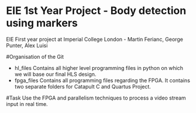 # EIE 1st Year Project - Body detection using markers
EIE First year project at Imperial College London - Martin Ferianc, George Punter, Alex Luisi

#Organisation of the Git
- hl_files
  Contains all higher level programming files in python on which we will base our final HLS design.
- fpga_files
  Contains all programming files regarding the FPGA. It contains two separate folders for Catapult C and Quartus Project.

#Task
Use the FPGA and parallelism techniques to process a video stream input in real time.

